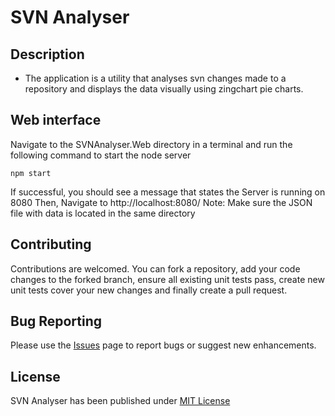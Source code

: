 # SVN Analyser

## Description

- The application is a utility that analyses svn changes made to a repository
  and displays the data visually using zingchart pie charts.

## Web interface

Navigate to the SVNAnalyser.Web directory in a terminal and run the following command to start the node server
```
npm start
```
If successful, you should see a message that states the Server is running on 8080
Then, Navigate to http://localhost:8080/ 
Note: Make sure the JSON file with data is located in the same directory


## Contributing

Contributions are welcomed. You can fork a repository, add your code changes to the forked branch, ensure all existing unit tests pass, create new unit tests cover your new changes and finally create a pull request.


## Bug Reporting

Please use the [Issues](https://github.com/lichstars/svnanalyser/issues) page to report bugs or suggest new enhancements.

## License

SVN Analyser has been published under [MIT License](https://github.com/lichstars/svnanalyser/blob/master/LICENSE)
